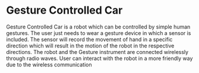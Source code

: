 # Gesture Controlled Car

Gesture Controlled Car is a robot which can be controlled by simple human gestures. The user just needs to wear a gesture device in which a sensor is included. The sensor will record the movement of hand in a specific direction which will result in the motion of the robot in the respective directions. The robot and the Gesture instrument are connected wirelessly through radio waves. User can interact with the robot in a more friendly way due to the wireless communication

